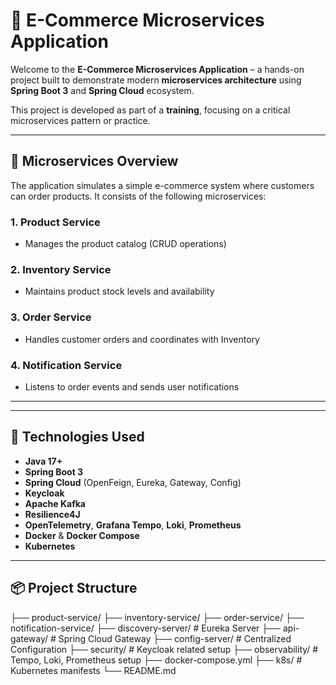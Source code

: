 # 🛒 E-Commerce Microservices Application

Welcome to the **E-Commerce Microservices Application** – a hands-on project built to demonstrate modern **microservices architecture** using **Spring Boot 3** and **Spring Cloud** ecosystem.

This project is developed as part of a **training**,  focusing on a critical microservices pattern or practice.

---

## 🧩 Microservices Overview

The application simulates a simple e-commerce system where customers can order products. It consists of the following microservices:

### 1. **Product Service**
- Manages the product catalog (CRUD operations)

### 2. **Inventory Service**
- Maintains product stock levels and availability

### 3. **Order Service**
- Handles customer orders and coordinates with Inventory

### 4. **Notification Service**
- Listens to order events and sends user notifications

---



---

## 🚀 Technologies Used

- **Java 17+**
- **Spring Boot 3**
- **Spring Cloud** (OpenFeign, Eureka, Gateway, Config)
- **Keycloak**
- **Apache Kafka**
- **Resilience4J**
- **OpenTelemetry**, **Grafana Tempo**, **Loki**, **Prometheus**
- **Docker** & **Docker Compose**
- **Kubernetes**

---

## 📦 Project Structure
├── product-service/
├── inventory-service/
├── order-service/
├── notification-service/
├── discovery-server/ # Eureka Server
├── api-gateway/ # Spring Cloud Gateway
├── config-server/ # Centralized Configuration
├── security/ # Keycloak related setup
├── observability/ # Tempo, Loki, Prometheus setup
├── docker-compose.yml
├── k8s/ # Kubernetes manifests
└── README.md

